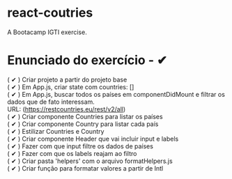 # react-coutries
A Bootacamp IGTI exercise.

Enunciado do exercício - ✔ 
=====================

( ✔ ) Criar projeto a partir do projeto base<br />
( ✔ ) Em App.js, criar state com countries: []<br />
( ✔ ) Em App.js, buscar todos os países em componentDidMount e filtrar os dados que de fato interessam. <br />
   URL: (https://restcountries.eu/rest/v2/all)<br />
( ✔ ) Criar componente Countries para listar os países<br />
( ✔ ) Criar componente Country para listar cada país<br />
( ✔ ) Estilizar Countries e Country<br />
( ✔ ) Criar componente Header que vai incluir input e labels<br />
( ✔ ) Fazer com que input filtre os dados de países<br />
( ✔ ) Fazer com que os labels reajam ao filtro<br />
( ✔ ) Criar pasta 'helpers' com o arquivo formatHelpers.js<br />
( ✔ ) Criar função para formatar valores a partir de Intl<br />
